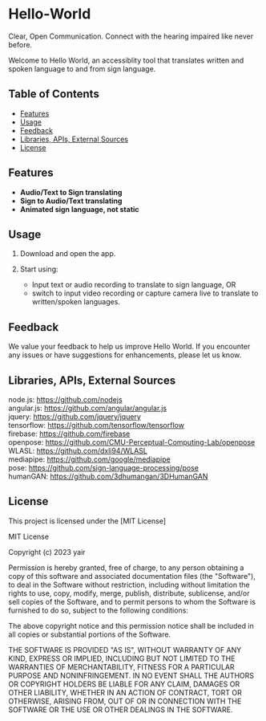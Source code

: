 # Hello-World
Clear, Open Communication. Connect with the hearing impaired like never before.

Welcome to Hello World, an accessiblity tool that translates written and spoken language to and from sign language. 

## Table of Contents
- [Features](#features)
- [Usage](#usage)
- [Feedback](#feedback)
- [Libraries, APIs, External Sources](#libraries)
- [License](#license)

## Features

- **Audio/Text to Sign translating**
- **Sign to Audio/Text translating**
- **Animated sign language, not static**

## Usage

1. Download and open the app.

2. Start using:
   - Input text or audio recording to translate to sign language, OR
   - switch to input video recording or capture camera live to translate to written/spoken languages.

## Feedback

We value your feedback to help us improve Hello World. If you encounter any issues or have suggestions for enhancements, please let us know.

## Libraries, APIs, External Sources

node.js: https://github.com/nodejs \
angular.js: https://github.com/angular/angular.js \
jquery: https://github.com/jquery/jquery \
tensorflow: https://github.com/tensorflow/tensorflow \
firebase: https://github.com/firebase \
openpose: https://github.com/CMU-Perceptual-Computing-Lab/openpose \
WLASL: https://github.com/dxli94/WLASL \
mediapipe: https://github.com/google/mediapipe \
pose: https://github.com/sign-language-processing/pose \
humanGAN: https://github.com/3dhumangan/3DHumanGAN

## License

This project is licensed under the [MIT License]

MIT License

Copyright (c) 2023 yair

Permission is hereby granted, free of charge, to any person obtaining a copy
of this software and associated documentation files (the "Software"), to deal
in the Software without restriction, including without limitation the rights
to use, copy, modify, merge, publish, distribute, sublicense, and/or sell
copies of the Software, and to permit persons to whom the Software is
furnished to do so, subject to the following conditions:

The above copyright notice and this permission notice shall be included in all
copies or substantial portions of the Software.

THE SOFTWARE IS PROVIDED "AS IS", WITHOUT WARRANTY OF ANY KIND, EXPRESS OR
IMPLIED, INCLUDING BUT NOT LIMITED TO THE WARRANTIES OF MERCHANTABILITY,
FITNESS FOR A PARTICULAR PURPOSE AND NONINFRINGEMENT. IN NO EVENT SHALL THE
AUTHORS OR COPYRIGHT HOLDERS BE LIABLE FOR ANY CLAIM, DAMAGES OR OTHER
LIABILITY, WHETHER IN AN ACTION OF CONTRACT, TORT OR OTHERWISE, ARISING FROM,
OUT OF OR IN CONNECTION WITH THE SOFTWARE OR THE USE OR OTHER DEALINGS IN THE
SOFTWARE.
